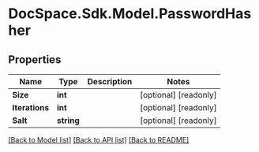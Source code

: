 # DocSpace.Sdk.Model.PasswordHasher

## Properties

Name | Type | Description | Notes
------------ | ------------- | ------------- | -------------
**Size** | **int** |  | [optional] [readonly] 
**Iterations** | **int** |  | [optional] [readonly] 
**Salt** | **string** |  | [optional] [readonly] 

[[Back to Model list]](../README.md#documentation-for-models) [[Back to API list]](../README.md#documentation-for-api-endpoints) [[Back to README]](../README.md)

